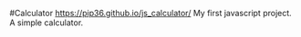 #Calculator
https://pip36.github.io/js_calculator/
My first javascript project. A simple calculator.

